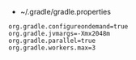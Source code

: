 - ~/.gradle/gradle.properties
```
org.gradle.configureondemand=true
org.gradle.jvmargs=-Xmx2048m 
org.gradle.parallel=true
org.gradle.workers.max=3
```
